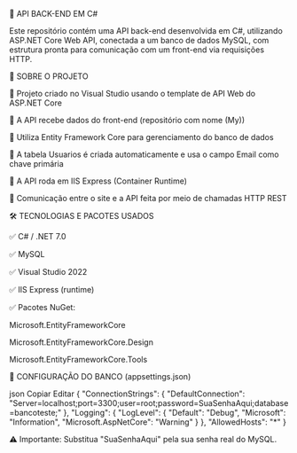🚀 API BACK-END EM C#

Este repositório contém uma API back-end desenvolvida em C#, utilizando ASP.NET Core Web API, conectada a um banco de dados MySQL, com estrutura pronta para comunicação com um front-end via requisições HTTP.

📌 SOBRE O PROJETO

🔹 Projeto criado no Visual Studio usando o template de API Web do ASP.NET Core

🔹 A API recebe dados do front-end (repositório com nome (My))

🔹 Utiliza Entity Framework Core para gerenciamento do banco de dados

🔹 A tabela Usuarios é criada automaticamente e usa o campo Email como chave primária

🔹 A API roda em IIS Express (Container Runtime)

🔹 Comunicação entre o site e a API feita por meio de chamadas HTTP REST

🛠️ TECNOLOGIAS E PACOTES USADOS

✅ C# / .NET 7.0

✅ MySQL

✅ Visual Studio 2022

✅ IIS Express (runtime)

✅ Pacotes NuGet:

Microsoft.EntityFrameworkCore

Microsoft.EntityFrameworkCore.Design

Microsoft.EntityFrameworkCore.Tools

🔧 CONFIGURAÇÃO DO BANCO (appsettings.json)

json
Copiar
Editar
{
  "ConnectionStrings": {
    "DefaultConnection": "Server=localhost;port=3300;user=root;password=SuaSenhaAqui;database=bancoteste;"
  },
  "Logging": {
    "LogLevel": {
      "Default": "Debug",
      "Microsoft": "Information",
      "Microsoft.AspNetCore": "Warning"
    }
  },
  "AllowedHosts": "*"
}


⚠️ Importante: Substitua "SuaSenhaAqui" pela sua senha real do MySQL.

